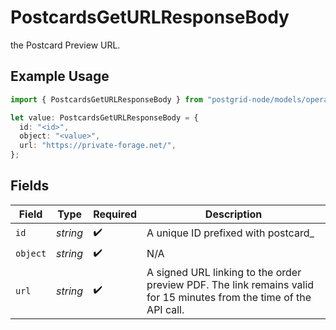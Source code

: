 # PostcardsGetURLResponseBody

the Postcard Preview URL.

## Example Usage

```typescript
import { PostcardsGetURLResponseBody } from "postgrid-node/models/operations";

let value: PostcardsGetURLResponseBody = {
  id: "<id>",
  object: "<value>",
  url: "https://private-forage.net/",
};
```

## Fields

| Field                                                                                                               | Type                                                                                                                | Required                                                                                                            | Description                                                                                                         |
| ------------------------------------------------------------------------------------------------------------------- | ------------------------------------------------------------------------------------------------------------------- | ------------------------------------------------------------------------------------------------------------------- | ------------------------------------------------------------------------------------------------------------------- |
| `id`                                                                                                                | *string*                                                                                                            | :heavy_check_mark:                                                                                                  | A unique ID prefixed with postcard_                                                                                 |
| `object`                                                                                                            | *string*                                                                                                            | :heavy_check_mark:                                                                                                  | N/A                                                                                                                 |
| `url`                                                                                                               | *string*                                                                                                            | :heavy_check_mark:                                                                                                  | A signed URL linking to the order preview PDF. The link remains valid for 15 minutes from the time of the API call. |